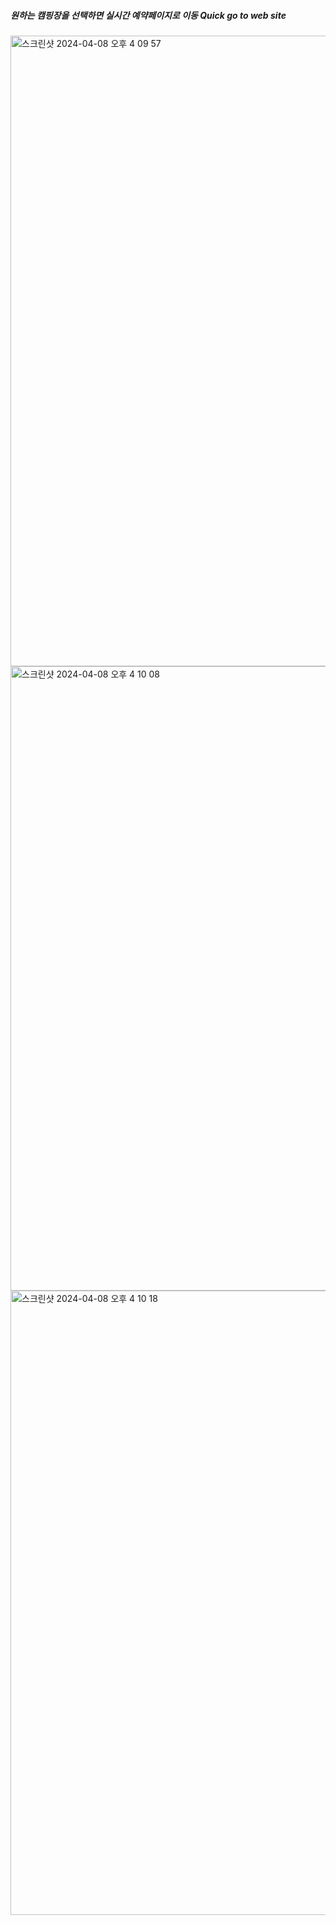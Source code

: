 <h5>
원하는 캠핑장을 선택하면 실시간 예약페이지로 이동
Quick go to web site
</h5>

<img width="1009" alt="스크린샷 2024-04-08 오후 4 09 57" src="https://github.com/hwan0309/Camping.Web/assets/154872340/fadf99f7-0ff9-41bc-ad4c-e743ef7cd76c">

<img width="999" alt="스크린샷 2024-04-08 오후 4 10 08" src="https://github.com/hwan0309/Camping.Web/assets/154872340/9b67c067-5e7f-49b8-abdf-9ff1dba93b52">

<img width="999" alt="스크린샷 2024-04-08 오후 4 10 18" src="https://github.com/hwan0309/Camping.Web/assets/154872340/11bff175-4ed5-443d-9f7b-305d4a300936">
